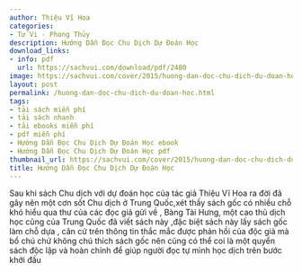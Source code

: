 ```yaml
---
author: Thiệu Vĩ Hoa
categories:
- Tử Vi - Phong Thủy
description: Hướng Dẫn Đọc Chu Dịch Dự Đoán Học
download_links:
- info: pdf
  url: https://sachvui.com/download/pdf/2480
image: https://sachvui.com/cover/2015/huong-dan-doc-chu-dich-du-doan-hoc.jpg
layout: post
permalink: /huong-dan-doc-chu-dich-du-doan-hoc.html
tags:
- tải sách miễn phí
- tải sách nhanh
- tải ebooks miễn phí
- pdf miễn phí
- Hướng Dẫn Đọc Chu Dịch Dự Đoán Học ebook
- Hướng Dẫn Đọc Chu Dịch Dự Đoán Học pdf
thumbnail_url: https://sachvui.com/cover/2015/huong-dan-doc-chu-dich-du-doan-hoc.jpg
title: Hướng Dẫn Đọc Chu Dịch Dự Đoán Học
---
```


 <div class="item-desc text-justify"> <p>Sau khi sách Chu dịch với dự đoán học của tác giả Thiệu Vĩ Hoa ra đời đã gây nên một cơn sốt Chu dịch ở Trung Quốc,xét thấy sách gốc có nhiều chỗ khó hiểu qua thư của các đọc giả gửi về , Bàng Tài Hưng, một cao thủ dịch học cũng của Trung Quốc đã viết sách này ,đặc biệt sách này lấy sách gốc làm chỗ dựa , căn cứ trên thông tin thắc mắc được phản hồi của độc giả mà bổ chú chứ không chú thích sách gốc nên cũng có thể coi là một quyển sách độc lập và hoàn chỉnh để giúp người đọc tự mình học dịch trên bước khởi đầu</p> </div>